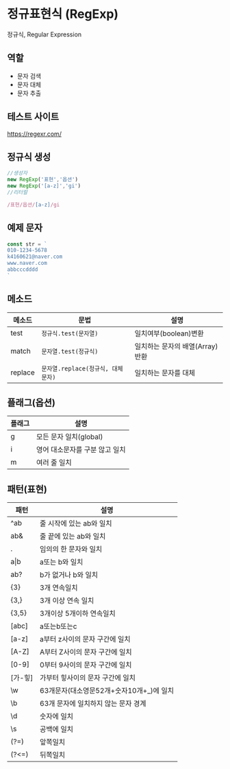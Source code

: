 # 정규표현식 (RegExp)

정규식, Regular Expression

## 역할

- 문자 검색
- 문자 대체
- 문자 추출

## 테스트 사이트

https://regexr.com/

## 정규식 생성

```js
//생성자
new RegExp('표현','옵션')
new RegExp('[a-z]','gi')
//리터럴

/표현/옵션/[a-z]/gi
```


## 예제 문자
```js
const str = `
010-1234-5678
k4160621@naver.com
www.naver.com
abbcccdddd
`
```

## 메소드

메소드 | 문법 | 설명
--|--|--
test | `정규식.test(문자열)`| 일치여부(boolean)변환
match | `문자열.test(정규식)`| 일치하는 문자의 배열(Array)반환
replace |`문자열.replace(정규식, 대체문자)` | 일치하는 문자를 대체

## 플래그(옵션)

플래그 | 설명
--|--
g| 모든 문자 일치(global)
i| 영어 대소문자를 구분 않고 일치
m| 여러 줄 일치


## 패턴(표현)
패턴 | 설명
--|--
^ab | 줄 시작에 있는 ab와 일치
ab& | 줄 끝에 있는 ab와 일치
. | 임의의 한 문자와 일치
a&verbar;b | a또는 b와 일치
ab? | b가 없거나 b와 일치
{3} | 3개 연속일치
{3,}| 3개 이상 연속 일치
{3,5}| 3개이상 5개이하 연속일치
[abc]|a또는b또는c
[a-z]|a부터 z사이의 문자 구간에 일치
[A-Z]|A부터 Z사이의 문자 구간에 일치
[0-9]|0부터 9사이의 문자 구간에 일치
[가-힣]|가부터 힣사이의 문자 구간에 일치
\w|63개문자(대소영문52개+숫자10개+_)에 일치
\b|63개 문자에 일치하지 않는 문자 경계
\d|숫자에 일치
\s|공백에 일치
(?=)|앞쪽일치
(?<=)|뒤쪽일치